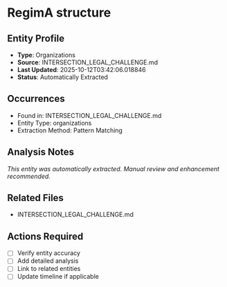 # RegimA structure

## Entity Profile
- **Type**: Organizations
- **Source**: INTERSECTION_LEGAL_CHALLENGE.md
- **Last Updated**: 2025-10-12T03:42:06.018846
- **Status**: Automatically Extracted

## Occurrences
- Found in: INTERSECTION_LEGAL_CHALLENGE.md
- Entity Type: organizations
- Extraction Method: Pattern Matching

## Analysis Notes
*This entity was automatically extracted. Manual review and enhancement recommended.*

## Related Files
- INTERSECTION_LEGAL_CHALLENGE.md

## Actions Required
- [ ] Verify entity accuracy
- [ ] Add detailed analysis
- [ ] Link to related entities
- [ ] Update timeline if applicable
